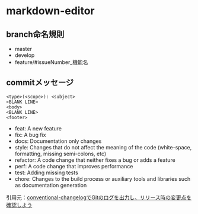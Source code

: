 # markdown-editor

## branch命名規則
- master
- develop
- feature/#issueNumber_機能名

## commitメッセージ
```
<type>(<scope>): <subject>
<BLANK LINE>
<body>
<BLANK LINE>
<footer>
```

- feat: A new feature
- fix: A bug fix
- docs: Documentation only changes
- style: Changes that do not affect the meaning of the code (white-space, formatting, missing semi-colons, etc)
- refactor: A code change that neither fixes a bug or adds a feature
- perf: A code change that improves performance
- test: Adding missing tests
- chore: Changes to the build process or auxiliary tools and libraries such as documentation generation

引用元：[conventional-changelogでGitのログを出力し、リリース時の変更点を確認しよう](https://liginc.co.jp/web/js/164280/2)
